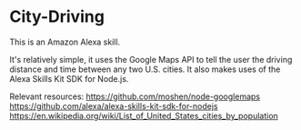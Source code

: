 # City-Driving

This is an Amazon Alexa skill.

It's relatively simple, it uses the Google Maps API to tell the user the driving distance and time between any two U.S. cities. It also makes uses of the Alexa Skills Kit SDK for Node.js.

Relevant resources:
https://github.com/moshen/node-googlemaps
https://github.com/alexa/alexa-skills-kit-sdk-for-nodejs
https://en.wikipedia.org/wiki/List_of_United_States_cities_by_population 
